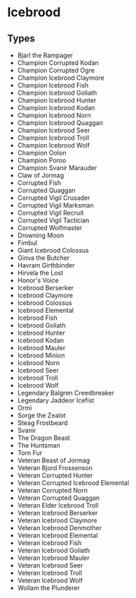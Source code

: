 # Icebrood
## Types
* Bjarl the Rampager
* Champion Corrupted Kodan
* Champion Corrupted Ogre
* Champion Icebrood Claymore
* Champion Icebrood Fish
* Champion Icebrood Goliath
* Champion Icebrood Hunter
* Champion Icebrood Kodan
* Champion Icebrood Norn
* Champion Icebrood Quaggan
* Champion Icebrood Seer
* Champion Icebrood Troll
* Champion Icebrood Wolf
* Champion Oolon
* Champion Poroo
* Champion Svanir Marauder
* Claw of Jormag
* Corrupted Fish
* Corrupted Quaggan
* Corrupted Vigil Crusader
* Corrupted Vigil Marksman
* Corrupted Vigil Recruit
* Corrupted Vigil Tactician
* Corrupted Wolfmaster
* Drowning Moon
* Fimbul
* Giant Icebrood Colossus
* Ginva the Butcher
* Havram Girthbinder
* Hirvela the Lost
* Honor's Voice
* Icebrood Berserker
* Icebrood Claymore
* Icebrood Colossus
* Icebrood Elemental
* Icebrood Fish
* Icebrood Goliath
* Icebrood Hunter
* Icebrood Kodan
* Icebrood Mauler
* Icebrood Minion
* Icebrood Norn
* Icebrood Seer
* Icebrood Troll
* Icebrood Wolf
* Legendary Balgren Creedbreaker
* Legendary Jaddeor Icefist
* Ormi
* Sorge the Zealot
* Steag Frostbeard
* Svanir
* The Dragon Beast
* The Huntsman
* Torn Fur
* Veteran Beast of Jormag
* Veteran Bjord Frossenson
* Veteran Corrupted Hunter
* Veteran Corrupted Icebrood Elemental
* Veteran Corrupted Norn
* Veteran Corrupted Quaggan
* Veteran Elder Icebrood Troll
* Veteran Icebrood Berserker
* Veteran Icebrood Claymore
* Veteran Icebrood Denmother
* Veteran Icebrood Elemental
* Veteran Icebrood Fish
* Veteran Icebrood Goliath
* Veteran Icebrood Mauler
* Veteran Icebrood Seer
* Veteran Icebrood Troll
* Veteran Icebrood Wolf
* Wollam the Plunderer
